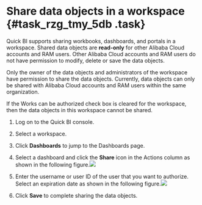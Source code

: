 # Share data objects in a workspace {#task_rzg_tmy_5db .task}

Quick BI supports sharing workbooks, dashboards, and portals in a workspace. Shared data objects are **read-only** for other Alibaba Cloud accounts and RAM users. Other Alibaba Cloud accounts and RAM users do not have permission to modify, delete or save the data objects.

Only the owner of the data objects and administrators of the workspace have permission to share the data objects. Currently, data objects can only be shared with Alibaba Cloud accounts and RAM users within the same organization.

If the Works can be authorized check box is cleared for the workspace, then the data objects in this workspace cannot be shared.

1.   Log on to the Quick BI console. 
2.   Select a workspace. 
3.   Click **Dashboards** to jump to the Dashboards page. 
4.   Select a dashboard and click the **Share** icon in the Actions column as shown in the following figure.![](http://static-aliyun-doc.oss-cn-hangzhou.aliyuncs.com/assets/img/9171/15560080451509_en-US.png)

 
5.   Enter the username or user ID of the user that you want to authorize. Select an expiration date as shown in the following figure.![](http://static-aliyun-doc.oss-cn-hangzhou.aliyuncs.com/assets/img/9171/15560080451512_en-US.png)

 
6.   Click **Save** to complete sharing the data objects. 


